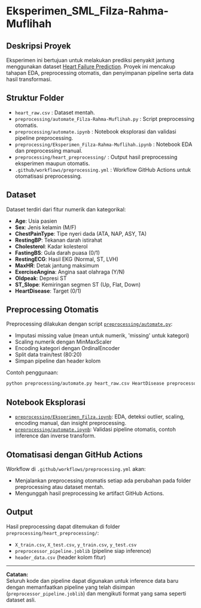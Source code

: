 # Eksperimen_SML_Filza-Rahma-Muflihah

## Deskripsi Proyek

Eksperimen ini bertujuan untuk melakukan prediksi penyakit jantung menggunakan dataset [Heart Failure Prediction](https://www.kaggle.com/datasets/fedesoriano/heart-failure-prediction). Proyek ini mencakup tahapan EDA, preprocessing otomatis, dan penyimpanan pipeline serta data hasil transformasi.

## Struktur Folder

- `heart_raw.csv` : Dataset mentah.
- `preprocessing/automate_Filza-Rahma-Muflihah.py` : Script preprocessing otomatis.
- `preprocessing/automate.ipynb` : Notebook eksplorasi dan validasi pipeline preprocessing.
- `preprocessing/Eksperimen_Filza-Rahma-Muflihah.ipynb` : Notebook EDA dan preprocessing manual.
- `preprocessing/heart_preprocessing/` : Output hasil preprocessing eksperimen maupun otomatis.
- `.github/workflows/preprocessing.yml` : Workflow GitHub Actions untuk otomatisasi preprocessing.

## Dataset

Dataset terdiri dari fitur numerik dan kategorikal:
- **Age**: Usia pasien
- **Sex**: Jenis kelamin (M/F)
- **ChestPainType**: Tipe nyeri dada (ATA, NAP, ASY, TA)
- **RestingBP**: Tekanan darah istirahat
- **Cholesterol**: Kadar kolesterol
- **FastingBS**: Gula darah puasa (0/1)
- **RestingECG**: Hasil EKG (Normal, ST, LVH)
- **MaxHR**: Detak jantung maksimum
- **ExerciseAngina**: Angina saat olahraga (Y/N)
- **Oldpeak**: Depresi ST
- **ST_Slope**: Kemiringan segmen ST (Up, Flat, Down)
- **HeartDisease**: Target (0/1)

## Preprocessing Otomatis

Preprocessing dilakukan dengan script [`preprocessing/automate.py`](preprocessing/automate.py):
- Imputasi missing value (mean untuk numerik, 'missing' untuk kategori)
- Scaling numerik dengan MinMaxScaler
- Encoding kategori dengan OrdinalEncoder
- Split data train/test (80:20)
- Simpan pipeline dan header kolom

Contoh penggunaan:
```sh
python preprocessing/automate.py heart_raw.csv HeartDisease preprocessor_pipeline.joblib preprocessing/heart_preprocessing/header_data.csv
```

## Notebook Eksplorasi

- [`preprocessing/Eksperimen_Filza.ipynb`](preprocessing/Eksperimen_Filza.ipynb): EDA, deteksi outlier, scaling, encoding manual, dan insight preprocessing.
- [`preprocessing/automate.ipynb`](preprocessing/automate.ipynb): Validasi pipeline otomatis, contoh inference dan inverse transform.

## Otomatisasi dengan GitHub Actions

Workflow di `.github/workflows/preprocessing.yml` akan:
- Menjalankan preprocessing otomatis setiap ada perubahan pada folder preprocessing atau dataset mentah.
- Mengunggah hasil preprocessing ke artifact GitHub Actions.

## Output

Hasil preprocessing dapat ditemukan di folder `preprocessing/heart_preprocessing/`:
- `X_train.csv`, `X_test.csv`, `y_train.csv`, `y_test.csv`
- `preprocessor_pipeline.joblib` (pipeline siap inference)
- `header_data.csv` (header kolom fitur)

---

**Catatan:**  
Seluruh kode dan pipeline dapat digunakan untuk inference data baru dengan memanfaatkan pipeline yang telah disimpan (`preprocessor_pipeline.joblib`) dan mengikuti format yang sama seperti dataset asli.
